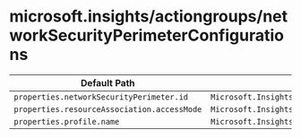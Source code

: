 # microsoft.insights/actiongroups/networkSecurityPerimeterConfigurations

| Default Path | Alias |
|---|---|
| `properties.networkSecurityPerimeter.id` | `Microsoft.Insights/actionGroups/networkSecurityPerimeterConfigurations/networkSecurityPerimeter.id` |
| `properties.resourceAssociation.accessMode` | `Microsoft.Insights/actionGroups/networkSecurityPerimeterConfigurations/resourceAssociation.accessMode` |
| `properties.profile.name` | `Microsoft.Insights/actionGroups/networkSecurityPerimeterConfigurations/profile.name` |

